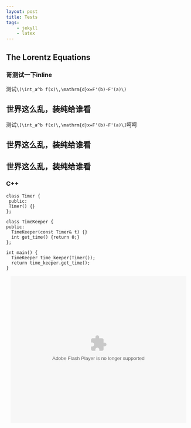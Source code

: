 ```yaml
---
layout: post
title: Tests
tags:
    - jekyll
    - latex
---
```


## The Lorentz Equations

### 哥测试一下inline
测试`\(\int_a^b f(x)\,\mathrm{d}x=F'(b)-F'(a)\)`
## 世界这么乱，装纯给谁看
测试`\[\int_a^b f(x)\,\mathrm{d}x=F'(b)-F'(a)\]`呵呵
## 世界这么乱，装纯给谁看

## 世界这么乱，装纯给谁看
### C++

    class Timer {
     public:
     Timer() {}
    };

	class TimeKeeper {
 	public:
	  TimeKeeper(const Timer& t) {}
	  int get_time() {return 0;}
	};

	int main() {
	  TimeKeeper time_keeper(Timer());
	  return time_keeper.get_time();
	}


<p style="text-align:center"><embed src="http://player.youku.com/player.php/sid/XNDkwMTg0MDI0/v.swf" quality="high" width="480" height="400" align="middle" allowScriptAccess="sameDomain" allowFullscreen="true" type="application/x-shockwave-flash"></embed></p>



